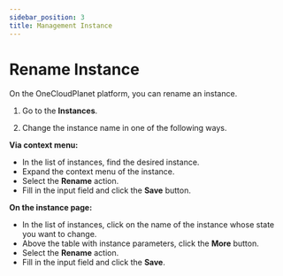 ```yaml
---
sidebar_position: 3
title: Management Instance
---
```


# Rename Instance

On the OneCloudPlanet platform, you can rename an instance.

1. Go to the **Instances**.

2. Change the instance name in one of the following ways.

**Via context menu:**

- In the list of instances, find the desired instance.
- Expand the context menu of the instance.
- Select the **Rename** action.
- Fill in the input field and click the **Save** button.

**On the instance page:**

- In the list of instances, click on the name of the instance whose state you want to change.
- Above the table with instance parameters, click the **More** button.
- Select the **Rename** action.
- Fill in the input field and click the **Save**.